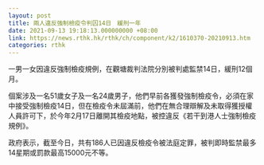 ```yaml
---
layout: post
title: 兩人違反強制檢疫令判囚14日　緩刑一年
date: 2021-09-13 19:18:13.000000000 +08:00
link: https://news.rthk.hk/rthk/ch/component/k2/1610370-20210913.htm
categories: rthk
---
```


一男一女因違反強制檢疫規例，在觀塘裁判法院分別被判處監禁14日，緩刑12個月。

個案涉及一名51歲女子及一名24歲男子，他們早前各獲發強制檢疫令，必須在家中接受強制檢疫14日，但在檢疫令未屆滿前，他們在無合理辯解及未取得獲授權人員許可下，於今年2月17日離開其檢疫地點，被控違反《若干到港人士強制檢疫規例》。

政府表示，截至今日，共有186人已因違反檢疫令被法庭定罪，被判即時監禁最多14星期或罰款最高15000元不等。
